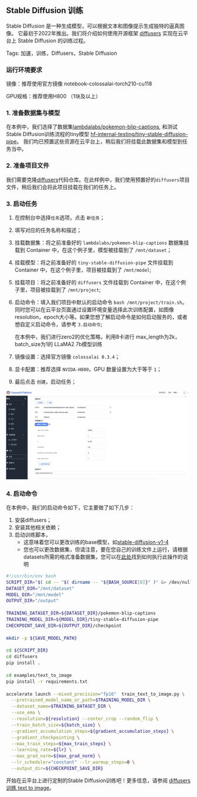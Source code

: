 ## Stable Diffusion 训练

Stable Diffusion 是一种生成模型，可以根据文本和图像提示生成独特的逼真图像。 它最初于2022年推出。我们将介绍如何使用开源框架 [diffusers](https://github.com/huggingface/diffusers) 实现在云平台上 Stable Diffusion 的训练过程。

Tags:  加速，训练，Diffusers，Stable Diffusion

### 运行环境要求

镜像：推荐使用官方镜像 notebook-colossalai-torch210-cu118

GPU规格：推荐使用H800 （1块及以上）


### 1. 准备数据集与模型

在本例中，我们选择了数据集[lambdalabs/pokemon-blip-captions](https://huggingface.co/datasets/lambdalabs/pokemon-blip-captions), 和测试Stable Diffusion训练流程的tiny模型 [hf-internal-testing/tiny-stable-diffusion-pipe](https://huggingface.co/hf-internal-testing/tiny-stable-diffusion-pipe)。 我们均已预置这些资源在云平台上，稍后我们将挂载此数据集和模型到任务当中。

### 2. 准备项目文件

我们需要克隆[diffusers](https://github.com/huggingface/diffusers)代码仓库。在此样例中，我们使用预置好的`diffusers`项目文件，稍后我们会将此项目挂载在我们的任务上。

### 3. 启动任务

1. 在控制台中选择`任务`选项，点击 `新任务`；

2. 填写对应的任务名称和描述；

3. 挂载数据集：将之前准备好的 `lambdalabs/pokemon-blip-captions` 数据集挂载到 Container 中，在这个例子里，模型被挂载到了 `/mnt/dataset`；

4. 挂载模型：将之前准备好的 `tiny-stable-diffusion-pipe` 文件挂载到 Container 中，在这个例子里，项目被挂载到了 `/mnt/model`;

5. 挂载项目：将之前准备好的 `diffusers` 文件挂载到 Container 中，在这个例子里，项目被挂载到了 `/mnt/project`;

6. 启动命令：填入我们项目中默认的启动命令 `bash /mnt/project/train.sh`。同时您可以在云平台页面通过设置环境变量选择此次训练配置，如图像resolution，epoch大小等。如果您想了解启动命令是如何启动服务的，或者想自定义启动命令，请参考 `3.启动命令`;

    在本例中，我们进行zero2的优化策略，利用8卡进行 max_length为2k，batch_size为1的 LLaMA2 7b模型训练

7. 镜像设置：选择官方镜像 `colossalai 0.3.4`；

8. 显卡配置：推荐选择 `NVIDA-H800`，GPU 数量设置为大于等于 `1`；

9. 最后点击 `创建`，启动任务；

![task_create](./images/task_create.jpg)


### 4. 启动命令

在本例中，我们的启动命令如下，它主要做了如下几步：
1. 安装diffusers；
2. 安装其他相关依赖；
3. 启动训练脚本，
    - 这意味着您可以更改训练的base模型，如[stable-diffusion-v1-4](https://huggingface.co/CompVis/stable-diffusion-v1-4)
    - 您也可以更改数据集，但请注意，要在您自己的训练文件上运行，请根据datasets所需的格式准备数据集，您可以在[此处](https://huggingface.co/docs/datasets/v2.4.0/en/image_load#imagefolder-with-metadata)找到如何执行此操作的说明


``` bash
#!/usr/bin/env bash
SCRIPT_DIR="$( cd -- "$( dirname -- "${BASH_SOURCE[0]}" )" &> /dev/null && pwd )"
DATASET_DIR="/mnt/dataset"
MODEL_DIR="/mnt/model"
OUTPUT_DIR="/output"

TRAINING_DATASET_DIR=${DATASET_DIR}/pokemon-blip-captions
TRAINING_MODEL_DIR=${MODEL_DIR}/tiny-stable-diffusion-pipe
CHECKPOINT_SAVE_DIR=${OUTPUT_DIR}/checkpoint

mkdir -p ${SAVE_MODEL_PATH}

cd ${SCRIPT_DIR}
cd diffusers
pip install .

cd examples/text_to_image
pip install -r requirements.txt

accelerate launch --mixed_precision="fp16"  train_text_to_image.py \
  --pretrained_model_name_or_path=$TRAINING_MODEL_DIR \
  --dataset_name=$TRAINING_DATASET_DIR \
  --use_ema \
  --resolution=${resolution} --center_crop --random_flip \
  --train_batch_size=${batch_size} \
  --gradient_accumulation_steps=${gradient_accumulation_steps} \
  --gradient_checkpointing \
  --max_train_steps=${max_train_steps} \
  --learning_rate=${lr} \
  --max_grad_norm=${max_grad_norm} \
  --lr_scheduler="constant" --lr_warmup_steps=0 \
  --output_dir=${CHECKPOINT_SAVE_DIR}
```

开始在云平台上进行定制的Stable Diffusion训练吧！更多信息，请参阅 [diffusers 训练 text to image](https://github.com/huggingface/diffusers/tree/main/examples/text_to_image)。